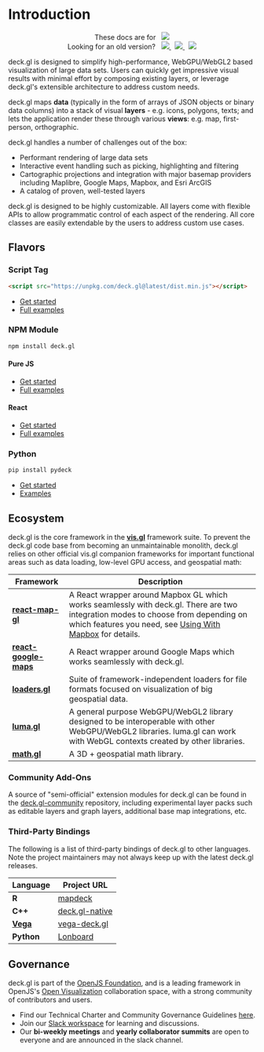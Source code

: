 # Introduction
  
<p align="center">
  These docs are for
  &nbsp;
  <a href="https://github.com/visgl/deck.gl/blob/9.1-release/docs/README.md">
    <img src="https://img.shields.io/badge/deck.gl-v9.1-brightgreen.svg?style=flat-square" />
  </a>
  <br />
  Looking for an old version?
  &nbsp;
  <a href="https://github.com/visgl/deck.gl/blob/8.9-release/docs/README.md">
    <img src="https://img.shields.io/badge/deck.gl-v8.x-green.svg?style=flat-square" />
  </a>
  &nbsp;
  <a href="https://github.com/visgl/deck.gl/blob/7.3-release/docs/README.md">
    <img src="https://img.shields.io/badge/deck.gl-v7.x-green.svg?style=flat-square" />
  </a>
  &nbsp;
  <a href="https://github.com/visgl/deck.gl/blob/6.4-release/docs/README.md">
    <img src="https://img.shields.io/badge/deck.gl-v6.x-green.svg?style=flat-square" />
  </a>
</p>

deck.gl is designed to simplify high-performance, WebGPU/WebGL2 based visualization of large data sets. Users can quickly get impressive visual results with minimal effort by composing existing layers, or leverage deck.gl's extensible architecture to address custom needs.

deck.gl maps **data** (typically in the form of arrays of JSON objects or binary data columns) into a stack of visual **layers** - e.g. icons, polygons, texts; and lets the application render these through various **views**: e.g. map, first-person, orthographic.

deck.gl handles a number of challenges out of the box:

* Performant rendering of large data sets
* Interactive event handling such as picking, highlighting and filtering
* Cartographic projections and integration with major basemap providers including Maplibre, Google Maps, Mapbox, and Esri ArcGIS
* A catalog of proven, well-tested layers

deck.gl is designed to be highly customizable. All layers come with flexible APIs to allow programmatic control of each aspect of the rendering. All core classes are easily extendable by the users to address custom use cases.


## Flavors

### Script Tag

```html
<script src="https://unpkg.com/deck.gl@latest/dist.min.js"></script>
```

- [Get started](./get-started/using-standalone.md#using-the-scripting-api)
- [Full examples](https://github.com/visgl/deck.gl/tree/master/examples/get-started/scripting)

### NPM Module

```bash
npm install deck.gl
```

#### Pure JS

- [Get started](./get-started/using-standalone.md)
- [Full examples](https://github.com/visgl/deck.gl/tree/master/examples/get-started/pure-js)

#### React

- [Get started](./get-started/using-with-react.md)
- [Full examples](https://github.com/visgl/deck.gl/tree/master/examples/get-started/react)

### Python

```bash
pip install pydeck
```

- [Get started](https://pydeck.gl/en/latest/installation.html)
- [Examples](https://pydeck.gl/)

## Ecosystem

deck.gl is the core framework in the **[vis.gl](http://vis.gl)** framework suite. To prevent the deck.gl code base from becoming an unmaintainable monolith, deck.gl relies on other official vis.gl companion frameworks for important functional areas such as data loading, low-level GPU access, and geospatial math:

| Framework                                                           | Description                                                                                                                                                                                                                                                    |
| ------------------------------------------------------------------- | -------------------------------------------------------------------------------------------------------------------------------------------------------------------------------------------------------------------------------------------------------------- |
| **[react-map-gl](https://visgl.github.io/react-map-gl/)**           | A React wrapper around Mapbox GL which works seamlessly with deck.gl. There are two integration modes to choose from depending on which features you need, see [Using With Mapbox](./developer-guide/base-maps/using-with-mapbox.md#react-map-gl) for details. |
| **[react-google-maps](https://visgl.github.io/react-google-maps/)** | A React wrapper around Google Maps which works seamlessly with deck.gl.                                                                                                                                                                                        |
| **[loaders.gl](https://loaders.gl)**                                | Suite of framework-independent loaders for file formats focused on visualization of big geospatial data.                                                                                                                                                       |
| **[luma.gl](https://luma.gl/)**                                     | A general purpose WebGPU/WebGL2 library designed to be interoperable with other WebGPU/WebGL2 libraries. luma.gl can work with WebGL contexts created by other libraries.                                                                                      |
| **[math.gl](https://visgl.github.io/math.gl/)**                     | A 3D + geospatial math library.                                                                                                                                                                                                                                |
### Community Add-Ons

A source of "semi-official" extension modules for deck.gl can be found in the [deck.gl-community](https://visgl.github.io/deck.gl-community/) repository, including experimental layer packs such as editable layers and graph layers, additional base map integrations, etc.

### Third-Party Bindings

The following is a list of third-party bindings of deck.gl to other languages. Note the project maintainers may not always keep up with the latest deck.gl releases.

| Language                            | Project URL                                                                      |
| ----------------------------------- | ---------------------------------------------------------------------------------------- |
| **R**                               | [mapdeck](https://symbolixau.github.io/mapdeck/articles/mapdeck.html)                    |
| **C++**                             | [deck.gl-native](https://github.com/UnfoldedInc/deck.gl-native)                          |
| **[Vega](https://vega.github.io/)** | [vega-deck.gl](https://github.com/microsoft/SandDance/tree/master/packages/vega-deck.gl) |
| **Python**                          | [Lonboard](https://github.com/developmentseed/lonboard)                                  |



## Governance

deck.gl is part of the [OpenJS Foundation](https://openjsf.org), and is a leading framework in OpenJS's [Open Visualization](https://www.openvisualization.org/) collaboration space, with a strong community of contributors and users.

- Find our Technical Charter and Community Governance Guidelines [here](https://github.com/visgl/tsc).
- Join our [Slack workspace](https://slack-invite.openjsf.org/) for learning and discussions.
- Our **bi-weekly meetings** and **yearly collaborator summits** are open to everyone and are announced in the slack channel.
